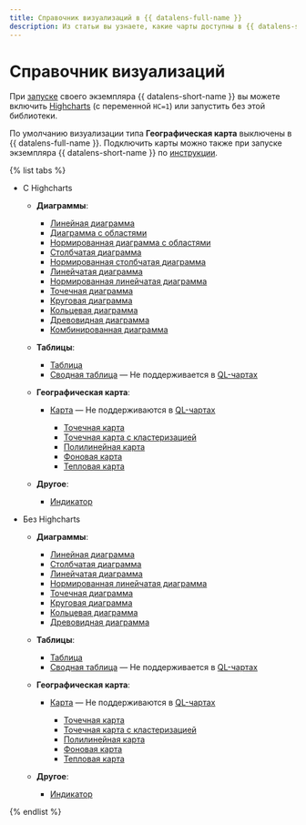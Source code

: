 ```yaml
---
title: Справочник визуализаций в {{ datalens-full-name }}
description: Из статьи вы узнаете, какие чарты доступны в {{ datalens-short-name }}.
---
```


# Справочник визуализаций


При [запуске](../concepts/create-instance.md) своего экземпляра {{ datalens-short-name }} вы можете включить [Highcharts](https://github.com/highcharts/highcharts/blob/master/readme.md) (с переменной `HC=1`) или запустить без этой библиотеки.

По умолчанию визуализации типа **Географическая карта** выключены в {{ datalens-full-name }}. Подключить карты можно также при запуске экземпляра {{ datalens-short-name }} по [инструкции](../concepts/create-instance.md#yandex-maps-integration).




{% list tabs %}

- С Highcharts

  * **Диаграммы**:

    * [Линейная диаграмма](line-chart.md)
    * [Диаграмма с областями](area-chart.md)
    * [Нормированная диаграмма с областями](normalized-area-chart.md)
    * [Столбчатая диаграмма](column-chart.md)
    * [Нормированная столбчатая диаграмма](normalized-column-chart.md)
    * [Линейчатая диаграмма](bar-chart.md)
    * [Нормированная линейчатая диаграмма](normalized-bar-chart.md)
    * [Точечная диаграмма](scatter-chart.md)
    * [Круговая диаграмма](pie-chart.md)
    * [Кольцевая диаграмма](ring-chart.md)
    * [Древовидная диаграмма](tree-chart.md)
    * [Комбинированная диаграмма](combined-chart.md)

  * **Таблицы**:

    * [Таблица](table-chart.md)
    * [Сводная таблица](pivot-table-chart.md) — Не поддерживается в [QL-чартах](../concepts/chart/index.md#sql-charts)

  * **Географическая карта**:

    * [Карта](map-chart.md) — Не поддерживаются в [QL-чартах](../concepts/chart/index.md#sql-charts)

      * [Точечная карта](point-map-chart.md)
      * [Точечная карта с кластеризацией](cluster-point-map-chart.md)
      * [Полилинейная карта](polyline-map-chart.md)
      * [Фоновая карта](choropleth-map-chart.md)
      * [Тепловая карта](heat-map-chart.md)

  * **Другое**:

    * [Индикатор](indicator-chart.md)

- Без Highcharts

  * **Диаграммы**:

    * [Линейная диаграмма](line-chart.md)
    * [Столбчатая диаграмма](column-chart.md)
    * [Линейчатая диаграмма](bar-chart.md)
    * [Нормированная линейчатая диаграмма](normalized-bar-chart.md)
    * [Точечная диаграмма](scatter-chart.md)
    * [Круговая диаграмма](pie-chart.md)
    * [Кольцевая диаграмма](ring-chart.md)
    * [Древовидная диаграмма](tree-chart.md)

  * **Таблицы**:

    * [Таблица](table-chart.md)
    * [Сводная таблица](pivot-table-chart.md) — Не поддерживается в [QL-чартах](../concepts/chart/index.md#sql-charts)

  * **Географическая карта**:

    * [Карта](map-chart.md) — Не поддерживаются в [QL-чартах](../concepts/chart/index.md#sql-charts)

      * [Точечная карта](point-map-chart.md)
      * [Точечная карта с кластеризацией](cluster-point-map-chart.md)
      * [Полилинейная карта](polyline-map-chart.md)
      * [Фоновая карта](choropleth-map-chart.md)
      * [Тепловая карта](heat-map-chart.md)

  * **Другое**:

    * [Индикатор](indicator-chart.md)

{% endlist %}


